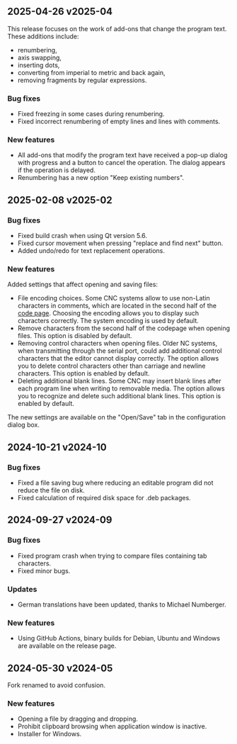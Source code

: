 2025-04-26 v2025-04
--------------------

This release focuses on the work of add-ons that change the program text. These
additions include:

* renumbering,
* axis swapping,
* inserting dots,
* converting from imperial to metric and back again,
* removing fragments by regular expressions.

### Bug fixes

* Fixed freezing in some cases during renumbering.
* Fixed incorrect renumbering of empty lines and lines with comments.

### New features

* All add-ons that modify the program text have received a pop-up dialog with
  progress and a button to cancel the operation. The dialog appears if the
  operation is delayed.
* Renumbering has a new option "Keep existing numbers".


2025-02-08 v2025-02
--------------------

### Bug fixes

* Fixed build crash when using Qt version 5.6.
* Fixed cursor movement when pressing "replace and find next" button.
* Added undo/redo for text replacement operations.

### New features

Added settings that affect opening and saving files:

* File encoding choices. Some CNC systems allow to use non-Latin characters in
  comments, which are located in the second half of the
  [code page](https://en.wikipedia.org/wiki/Code_page#Windows_code_pages).
  Choosing the encoding allows you to display such characters correctly. The
  system encoding is used by default.
* Remove characters from the second half of the codepage when opening files.
  This option is disabled by default.
* Removing control characters when opening files. Older NC systems, when
  transmitting through the serial port, could add additional control characters
  that the editor cannot display correctly. The option allows you to delete
  control characters other than carriage and newline characters. This option
  is enabled by default.
* Deleting additional blank lines. Some CNC may insert blank lines after each
  program line when writing to removable media. The option allows you to
  recognize and delete such additional blank lines. This option is enabled by
  default.

The new settings are available on the "Open/Save" tab in the configuration
dialog box.


2024-10-21 v2024-10
--------------------

### Bug fixes

* Fixed a file saving bug where reducing an editable program did not reduce the
  file on disk.
* Fixed calculation of required disk space for .deb packages.


2024-09-27 v2024-09
--------------------

### Bug fixes

* Fixed program crash when trying to compare files containing tab characters.
* Fixed minor bugs.

### Updates

* German translations have been updated, thanks to Michael Numberger.

### New features

* Using GitHub Actions, binary builds for Debian, Ubuntu and Windows are
  available on the release page.



2024-05-30 v2024-05
--------------------

Fork renamed to avoid confusion.

### New features

* Opening a file by dragging and dropping.
* Prohibit clipboard browsing when application window is inactive.
* Installer for Windows.
